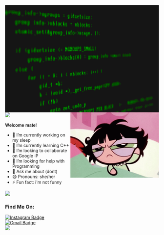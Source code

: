 <img width="1090" height="350" align="middle" src="https://github.com/devaanii/devaanii/blob/main/gifff.gif">

<img src="https://user-images.githubusercontent.com/73097560/115834477-dbab4500-a447-11eb-908a-139a6edaec5c.gif">
<img src="https://github.com/devaanii/devaanii/blob/main/baterkap.gif" align="right" width="290">

𝐖𝐞𝐥𝐜𝐨𝐦𝐞 𝐦𝐚𝐭𝐞!
- 🔭 I’m currently working on my sleep
- 🌱 I’m currently learning C++
- 👯 I’m looking to collaborate on Google :P
- 🤔 I’m looking for help with Programming
- 💬 Ask me about (dont)
- 😄 Pronouns: she/her
- ⚡ Fun fact: i'm not funny

<img src="https://user-images.githubusercontent.com/73097560/115834477-dbab4500-a447-11eb-908a-139a6edaec5c.gif">

### Find Me On: <br>
<div id="badges">
<a href="https://instagram.com/de.vaniii" target="_blank">
  <img src="https://img.shields.io/badge/Instagram-darkgreen?style=for-the-badge&logo=instagram&logoColor=white" alt="Instagram Badge" height="35" width="150"/>
</a> <br> 
<a href="mailto:devani1705@gmail.com" target="_blank">
  <img src="https://img.shields.io/badge/gmail-black?style=for-the-badge&logo=gmail&logoColor=white" alt="Gmail Badge"  height="35" width="150" />
</a> <br>

<img src="https://user-images.githubusercontent.com/73097560/115834477-dbab4500-a447-11eb-908a-139a6edaec5c.gif">
</a> 
</div>
